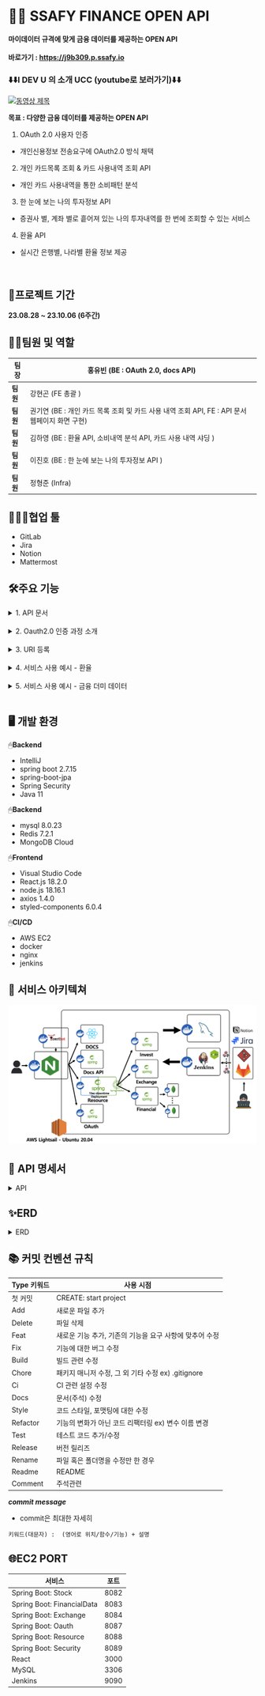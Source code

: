 # 👨‍💻 SSAFY FINANCE OPEN API
**마이데이터 규격에 맞게 금융 데이터를 제공하는 OPEN API**<br><br>
**바로가기 : https://j9b309.p.ssafy.io**
<br>

### ⬇️⬇️I DEV U 의 소개 UCC (youtube로 보러가기)⬇️⬇️
[![동영상 제목](https://img.youtube.com/vi/Qzm23sjetHo/0.jpg)](https://www.youtube.com/watch?v=Qzm23sjetHo)


**목표 : 다양한 금융 데이터를 제공하는 OPEN API**

1. OAuth 2.0 사용자 인증

 - 개인신용정보 전송요구에 OAuth2.0 방식 채택 

2. 개인 카드목록 조회 & 카드 사용내역 조회 API

 - 개인 카드 사용내역을 통한 소비패턴 분석

3. 한 눈에 보는 나의 투자정보 API

 - 증권사 별, 계좌 별로 흩어져 있는 나의 투자내역를 한 번에 조회할 수 있는 서비스

4. 환율 API

 - 실시간 은행별, 나라별 환율 정보 제공

 <br>

## 📅프로젝트 기간

**23.08.28 ~ 23.10.06 (6주간)**

## 🧝‍♂️팀원 및 역할

| **팀장** | 홍유빈 (BE : OAuth 2.0, docs API)   |
|----------|---------------------|
| **팀원** | 강현곤 (FE 총괄 )             |
| **팀원** | 권기연 (BE : 개인 카드 목록 조회 및 카드 사용 내역 조회 API, FE : API 문서 웹페이지 화면 구현)  |
| **팀원** | 김하영 (BE : 환율 API, 소비내역 분석 API, 카드 사용 내역 샤딩 )  |
| **팀원** | 이진호 (BE : 한 눈에 보는 나의 투자정보 API )     |
| **팀원** | 정형준 (Infra) |

## 👨‍👩‍👧협업 툴

- GitLab
- Jira
- Notion
- Mattermost

## 🛠️주요 기능

<details>
<summary>1. API 문서</summary>

![SFOA_API문서](https://github.com/giyeonkwon013/gifupload/assets/122511574/76ba376a-d567-46fc-9384-b80d3bbce17c)
</details></br>

<details>
<summary>2. Oauth2.0 인증 과정 소개</summary>

![SFOA_OAUTH문서](https://github.com/giyeonkwon013/gifupload/assets/122511574/a10ab544-23dd-456c-abaa-efc4ec43ec5a)
</details></br>


<details>
<summary>3. URI 등록</summary>
![SFOA_URI등록](https://github.com/giyeonkwon013/gifupload/assets/122511574/d8515783-be3b-4a7f-a23a-2ad1962359d0)

</details></br>

<details>
<summary>4. 서비스 사용 예시 - 환율</summary>
![SFOA_사용예시_환율](https://github.com/giyeonkwon013/gifupload/assets/122511574/47c8cb26-b81f-4b10-9dd7-c2077d900aa7)
</details></br>

<details>
<summary>5. 서비스 사용 예시 - 금융 더미 데이터</summary>
![SFOA_사용예시_더미](https://github.com/giyeonkwon013/gifupload/assets/122511574/8663c1ad-2b6c-48ec-8256-d63b8c1b53f8)
</details></br>



## 🖥️ 개발 환경

🖱**Backend**

- IntelliJ
- spring boot 2.7.15
- spring-boot-jpa
- Spring Security
- Java 11

🖱**Backend**

- mysql 8.0.23
- Redis 7.2.1
- MongoDB Cloud

🖱**Frontend**

- Visual Studio Code
- React.js 18.2.0
- node.js 18.16.1
- axios 1.4.0
- styled-components 6.0.4

🖱**CI/CD**

- AWS EC2
- docker
- nginx
- jenkins

## 🔧 서비스 아키텍쳐

![Alt text](images/architecture.png)

## 📑 API 명세서

<details>
<summary>API</summary>
![Alt text](images/api/api_1.png)
![Alt text](images/api/api_2.png)
![Alt text](images/api/api_3.png)
</details>

## ✨ERD

<details>
<summary>ERD</summary>

![Alt text](images/erd/erd_total.png)
![Alt text](images/erd/erd_1.png)
![Alt text](images/erd/erd_2.png)
![Alt text](images/erd/erd_3.png)
![Alt text](images/erd/erd_4.png)
![Alt text](images/erd/erd_5.png)
![Alt text](images/erd/erd_6.png)
![Alt text](images/erd/erd_7.png)
![Alt text](images/erd/erd_8.png)
![Alt text](images/erd/erd_9.png)
![Alt text](images/erd/erd_10.png)
![Alt text](images/erd/erd_11.png)
![Alt text](images/erd/erd_12.png)
![Alt text](images/erd/erd_13.png)
![Alt text](images/erd/erd_14.png)
</details>

## 📚 커밋 컨벤션 규칙

| Type 키워드 | 사용 시점 |
| --- | --- |
| 첫 커밋 | CREATE: start project |
| Add | 새로운 파일 추가 |
| Delete | 파일 삭제 |
| Feat | 새로운 기능 추가, 기존의 기능을 요구 사항에 맞추어 수정 |
| Fix | 기능에 대한 버그 수정 |
| Build | 빌드 관련 수정 |
| Chore | 패키지 매니저 수정, 그 외 기타 수정 ex) .gitignore |
| Ci | CI 관련 설정 수정 |
| Docs | 문서(주석) 수정 |
| Style | 코드 스타일, 포맷팅에 대한 수정 |
| Refactor | 기능의 변화가 아닌 코드 리팩터링 ex) 변수 이름 변경 |
| Test | 테스트 코드 추가/수정 |
| Release | 버전 릴리즈 |
| Rename | 파일 혹은 폴더명을 수정만 한 경우 |
| Readme | README |
| Comment | 주석관련 |

 ***commit message***
  - commit은 최대한 자세히

`키워드(대문자) :  (영어로 위치/함수/기능) + 설명`

## 🌐EC2 PORT

| 서비스                 | 포트  |
|-----------------------|-------|
| Spring Boot: Stock    | 8082  |
| Spring Boot: FinancialData | 8083  |
| Spring Boot: Exchange | 8084  |
| Spring Boot: Oauth    | 8087  |
| Spring Boot: Resource | 8088  |
| Spring Boot: Security | 8089  |
| React                 | 3000  |
| MySQL                 | 3306  |
| Jenkins               | 9090  |

